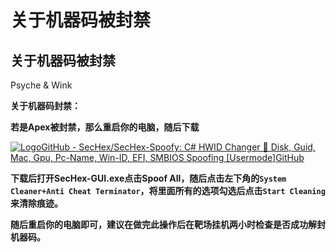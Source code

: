 # 关于机器码被封禁

## 关于机器码被封禁

Psyche & Wink

**关于机器码封禁：**

**若是Apex被封禁，那么重启你的电脑，随后下载**

[![Logo](https://github.com/fluidicon.png)GitHub - SecHex/SecHex-Spoofy: C# HWID Changer 🔑︎ Disk, Guid, Mac, Gpu, Pc-Name, Win-ID, EFI, SMBIOS Spoofing \[Usermode\]GitHub](https://github.com/SecHex/SecHex-Spoofy)

**下载后打开SecHex-GUI.exe点击Spoof All，随后点击左下角的`System Cleaner+Anti Cheat Terminator`，将里面所有的选项勾选后点击`Start Cleaning`来清除痕迹。**

**随后重启你的电脑即可，建议在做完此操作后在靶场挂机两小时检查是否成功解封机器码。**
